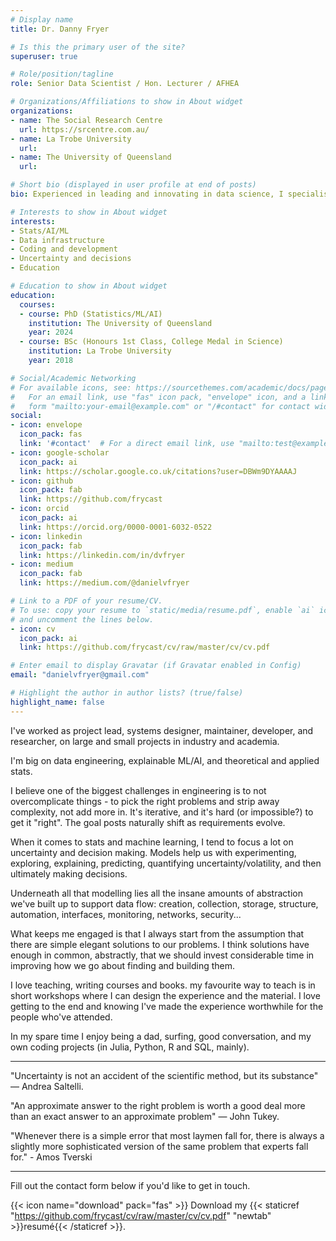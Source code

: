 ```yaml
---
# Display name
title: Dr. Danny Fryer

# Is this the primary user of the site?
superuser: true

# Role/position/tagline
role: Senior Data Scientist / Hon. Lecturer / AFHEA

# Organizations/Affiliations to show in About widget
organizations:
- name: The Social Research Centre
  url: https://srcentre.com.au/
- name: La Trobe University
  url:
- name: The University of Queensland
  url:

# Short bio (displayed in user profile at end of posts)
bio: Experienced in leading and innovating in data science, I specialise in data engineering, explainable AI/ML, and statistical analysis, focusing on simplification, uncertainty, and decision-making, while passionately teaching.

# Interests to show in About widget
interests:
- Stats/AI/ML
- Data infrastructure
- Coding and development
- Uncertainty and decisions
- Education

# Education to show in About widget
education:
  courses:
  - course: PhD (Statistics/ML/AI)
    institution: The University of Queensland
    year: 2024
  - course: BSc (Honours 1st Class, College Medal in Science)
    institution: La Trobe University
    year: 2018

# Social/Academic Networking
# For available icons, see: https://sourcethemes.com/academic/docs/page-builder/#icons
#   For an email link, use "fas" icon pack, "envelope" icon, and a link in the
#   form "mailto:your-email@example.com" or "/#contact" for contact widget.
social:
- icon: envelope
  icon_pack: fas
  link: '#contact'  # For a direct email link, use "mailto:test@example.org".
- icon: google-scholar
  icon_pack: ai
  link: https://scholar.google.co.uk/citations?user=DBWm9DYAAAAJ
- icon: github
  icon_pack: fab
  link: https://github.com/frycast
- icon: orcid
  icon_pack: ai
  link: https://orcid.org/0000-0001-6032-0522
- icon: linkedin
  icon_pack: fab
  link: https://linkedin.com/in/dvfryer
- icon: medium
  icon_pack: fab
  link: https://medium.com/@danielvfryer

# Link to a PDF of your resume/CV.
# To use: copy your resume to `static/media/resume.pdf`, enable `ai` icons in `params.toml`, 
# and uncomment the lines below.
- icon: cv
  icon_pack: ai
  link: https://github.com/frycast/cv/raw/master/cv/cv.pdf

# Enter email to display Gravatar (if Gravatar enabled in Config)
email: "danielvfryer@gmail.com"

# Highlight the author in author lists? (true/false)
highlight_name: false
---
```


I've worked as project lead, systems designer, maintainer, developer, and researcher, on large and small projects in industry and academia.

I'm big on data engineering, explainable ML/AI, and theoretical and applied stats.

I believe one of the biggest challenges in engineering is to not overcomplicate things - to pick the right problems and strip away complexity, not add more in. It's iterative, and it's hard (or impossible?) to get it "right". The goal posts naturally shift as requirements evolve.

When it comes to stats and machine learning, I tend to focus a lot on uncertainty and decision making. Models help us with experimenting, exploring, explaining, predicting, quantifying uncertainty/volatility, and then ultimately making decisions.

Underneath all that modelling lies all the insane amounts of abstraction we've built up to support data flow: creation, collection, storage, structure, automation, interfaces, monitoring, networks, security...

What keeps me engaged is that I always start from the assumption that there are simple elegant solutions to our problems. I think solutions have enough in common, abstractly, that we should invest considerable time in improving how we go about finding and building them.

I love teaching, writing courses and books. my favourite way to teach is in short workshops where I can design the experience and the material. I love getting to the end and knowing I've made the experience worthwhile for the people who've attended.

In my spare time I enjoy being a dad, surfing, good conversation, and my own coding projects (in Julia, Python, R and SQL, mainly).

----------------------------------------------------------

"Uncertainty is not an accident of the scientific method, but its substance" — Andrea Saltelli.

"An approximate answer to the right problem is worth a good deal more than an exact answer to an approximate problem" — John Tukey.

"Whenever there is a simple error that most laymen fall for, there is always a slightly more sophisticated version of the same problem that experts fall for." - Amos Tverski

----------------------------------------------------------

Fill out the contact form below if you'd like to get in touch.

{{< icon name="download" pack="fas" >}} Download my {{< staticref "https://github.com/frycast/cv/raw/master/cv/cv.pdf" "newtab" >}}resumé{{< /staticref >}}.
